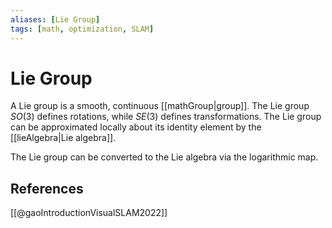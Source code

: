 ```yaml
---
aliases: [Lie Group]
tags: [math, optimization, SLAM]
---
```

# Lie Group

A Lie group is a smooth, continuous [[mathGroup|group]]. The Lie group $SO(3)$ defines rotations, while $SE(3)$ defines transformations. The Lie group can be approximated locally about its identity element by the [[lieAlgebra|Lie algebra]].

The Lie group can be converted to the Lie algebra via the logarithmic map.

## References

[[@gaoIntroductionVisualSLAM2022]]
